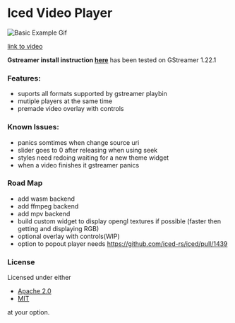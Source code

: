 # Iced Video Player

![Basic Example Gif](https://media.giphy.com/media/v1.Y2lkPTc5MGI3NjExZTc4MGY1NDA2NzM1OWQ2ZGJkM2EzMDM5ODY3NTcyZWZkMjQxODJjZCZjdD1n/Smq9mjsYAXzBu4tk7m/giphy.gif)

[link to video](https://www.youtube.com/watch?v=5qoUGE-Ftdw)

**Gstreamer install instruction [here](https://gitlab.freedesktop.org/gstreamer/gstreamer-rs#installation)**
has been tested on GStreamer 1.22.1

### Features:

- suports all formats supported by gstreamer playbin
- mutiple players at the same time
- premade video overlay with controls

### Known Issues:
- panics somtimes when change source uri
- slider goes to 0 after releasing when using seek
- styles need redoing waiting for a new theme widget
- when a video finishes it gstreamer panics
### Road Map

- add wasm backend
- add ffmpeg backend
- add mpv backend
- build custom widget to display opengl textures if possible (faster then getting and displaying RGB)
- optional overlay with controls(WIP)
- option to popout player needs https://github.com/iced-rs/iced/pull/1439


### License

Licensed under either

- [Apache 2.0](https://www.apache.org/licenses/LICENSE-2.0)
- [MIT](http://opensource.org/licenses/MIT)

at your option.